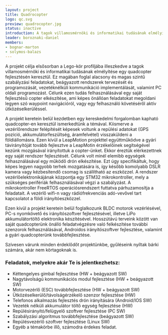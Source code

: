 ```yaml
---
layout: project
title: Quadrocopter
logo: qc.svg
preview: quadrocopter.jpg
status: inactive
introduction: A tagok villamosmérnöki és informatikai tudásának elmélyítése egy négyrotoros drón fejlesztésén keresztül.
leader: boroznaki-daniel
members:
- bognar-marton
- solymos-balazs
---
```


A projekt célja elsősorban a Lego-kör profiljába illeszkedve a tagok villamosmérnöki és informatikai tudásának elmélyítése egy quadcopter fejlesztésén keresztül. Ez magában foglal alacsony és magas szintű szabályzási feladatokat, beágyazott rendszerek tervezését és programozását, vezetéknélküli kommunikáció implementálását, valamint PC oldali programozást. Célunk ezen tudás felhasználásával egy saját fejlesztésű copter elkészítése, ami képes önállóan feladatokat megoldani legyen szó waypoint navigációról, vagy egy felhasználó követéséről aktív ütközéselkerüléssel.

A projekt keretein belül kezdetben egy kereskedelmi forgalomban kapható quadcopter-en keresztül ismerkedtünk a témával. Kiismerve a vezérlőrendszer felépítését képesek voltunk a repülési adatokat (GPS pozíció, akkumulátorfeszültség, áramfelvétel) visszaküldeni a földiállomásra. Ezen kívül a LeapMotion projekttel együttműködve a gyári távirányítóját tovább fejlesztve a LeapMotin érzékelőinek segítségével kezünk mozgásával irányítottuk a copter-ünket. Ekkor éreztük elérkezettnek egy saját rendszer fejlesztését. Célunk volt minél elemibb egységek felhasználásával egy működő drón elkészítése. Ezt úgy specifikáltuk, hogy képes legyen nagyobb terhek mozgatására is, így később komolyabb DSLR kamera vagy kézbesítendő csomag is szállítható az eszközzel. A rendszer vezérlőelektronikájának központja egy STM32 mikrokontroller, mely a szükséges perifériák felhasználásával végzi a szabályzást. A mikrokontroller FreeRTOS operációsrendszert futtatva párhuzamosítja a feladatait. A vezérlő wifi-n vagy rádiófrekvenciás adó-vevővel tart kapcsolatot a földi irányítóeszközzel.

Ezen kívül a projekt keretein belül foglalkozunk BLDC motorok vezérlésével, PC-s nyomkövető és irányítószoftver fejlesztésével, illetve LiPo akkumulátortöltő elektronika készítésével. Hosszútávú terveink között van saját quadcopterünk önálló feladatvégzésre való felkészítése további szenzorok felhasználásával, Androidos irányítószoftver fejlesztése, valamint a gyári quadcopterünk továbbfejlesztése.

Szívesen várunk minden érdeklődőt projektünkbe, gyűléseink nyíltak bárki számára, akár nem körtagoknak is.

### Feladatok, melyekre akár Te is jelentkezhetsz:
-	Kéttengelyes gimbal fejlesztése (HW + beágyazott SW)
-	Nagytávolságú kommunikációs modul fejlesztése (HW + beágyazott SW)
-	Motorvezérlő (ESC) továbbfejlesztése (HW + beágyazott SW)
-	Ütközéselkerülő/távolságérzékelő szenzor fejlesztése (HW)
-	Telefonos alkalmazás fejlesztés drón irányítására (Android/IOS SW)
-	Vezeték nélküli akkumulátor töltő egység fejlesztése (HW)
-	Repülésirányító/felügyelő szoftver fejlesztése (PC SW)
-	Szabályzási algoritmus továbbfejlesztése (beágyazott SW)
-	Repülésvezérlő szoftver fejlesztése (Linux SW) 
-	Egyéb a témakörbe illő, számodra érdekes feladat.

